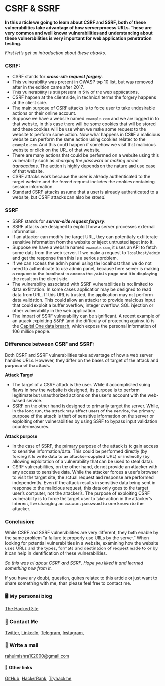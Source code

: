 # CSRF & SSRF

**In this article we going to learn about CSRF and SSRF, both of these vulnerabilities take advantage of how server process URLs. These are very common and well known vulnerabilities and understanding about these vulnerabilities is very important for web application penetration testing.** 

*First let’s get an introduction about these attacks.*

### CSRF: 
- CSRF stands for ***cross-site request forgery***.
- This vulnerability was present in OWASP top 10 list, but was removed after in the edition came after 2017.
- This vulnerability is still present in 5% of the web applications.
- CSRF happen at the client side, in technical terms the forgery happens at the client side.
- The main purpose of CSRF attacks is to force user to take undesirable actions on their online account.
- Suppose we have a website named `example.com` and we are logged in to that website, in this case there will be some cookies that will be stored and these cookies will be use when we make some request to the website to perform some action. Now what happens in CSRF a malicious website can perform the same action using cookies related to the `example.com`. And this could happen if somehow we visit that malicious website or click on the URL of that website.
- There are many actions that could be performed on a website using this vulnerability such as *changing the password* or *making online transactions*. The action is highly depends on the nature and use case of that website.
- CSRF attacks work because the user is already authenticated to the target website and the forced request includes the cookies containing session information.
- Standard CSRF attacks assume that a user is already authenticated to a website, but CSRF attacks can also be *stored.*

### SSRF
- SSRF stands for ***server-side request forgery***.
- SSRF attacks are designed to exploit how a server processes external information.
- If an attacker can modify the target URL, they can potentially exfilterate sensitive information from the website or inject untrusted input into it.
- Suppose we have a website named `example.com`, it uses an API to fetch some data from the web server. If we make a request to `localhost/admin` and get the response than this is a serious problem.
- If we can access the admin panel using the localhost than we do not need to authenticate to use admin panel, because here server is making a request to the localhost to access the `/admin` page and it is displaying the result on the client side.
- The vulnerability associated with SSRF vulnerabilities is not limited to data exfiltration. In some cases application may be designed to read data from URL. If this URL is trusted, the application may not perform data validation. This could allow an attacker to provide malicious input that could exploit a buffer overflow, integer overflow, SQL injection or other vulnerability in the web application. 
- The impact of SSRF vulnerability can be significant. A recent example of an attack exploiting SSRF (and the difficulty of protecting against it) is the [Capital One data breach](https://www.americanbanker.com/news/capital-one-to-pay-80m-in-connection-with-massive-data-breach#:~:text=The%20hack%20compromised%20personal%20data,were%2080%2C000%20bank%20account%20numbers.), which expose the personal information of 106 million people.

### Difference between CSRF and SSRF: 
Both CSRF and SSRF vulnerabilities take advantage of how a web server handles URLs. However, they differ on the bases of target of the attack and purpose of the attack.

**Attack Target**
- The target of a CSRF attack is the user. While it accomplished suing flaws in how the website is designed, its purpose is to perform legitimate but unauthorized actions on the user’s account with the web-based service.
- SSRF on the other hand is designed to primarily target the server. While, in the long run, the attack may affect users of the service, the primary purpose of the attack is theft of sensitive information on the server or exploiting other vulnerabilities by using SSRF to bypass input validation countermeasures.

**Attack purpose**
- In the case of SSRF, the primary purpose of the attack is to gain access to sensitive information/data. This could be performed directly (by forcing it to write data to an attacker-supplied URL) or indirectly (by allowing exploitation of a vulnerability that can be used to steal data).
- CSRF vulnerabilities, on the other hand, do not provide an attacker with any access to sensitive data. While the attacker forces a user’s browser to visit the target site, the actual request and response are performed independently. Even if the attack results in sensitive data being sent in response to the malicious request, this data only goes to the target user’s computer, not the attacker’s. The purpose of exploiting CSRF vulnerability is to force the target user to take action in the attacker’s interest, like changing an account password to one known to the attacker. 

### Conclusion: 
While CSRF and SSRF vulnerabilities are very different, they both enable by the same problem “a failure to properly use URLs by the server.” When looking for potential vulnerabilities in a website, examining how the website uses URLs and the types, formats and destination of request made to or by it can help in identification of these vulnerabilities.

*So this was all about CSRF and SSRF. Hope you liked it and learned something new from it.*

If you have any doubt, question, quires related to this article or just want to share something with me, than please feel free to contact me.

### 🖥 My personal blog
[The Hacked Site](https://thehackedsite.netlify.app/)

### 📱 Contact Me

[Twitter](https://twitter.com/r_mishra10),
[LinkedIn](https://www.linkedin.com/in/rahul-mishra-66210b185),
[Telegram](https://t.me/rahul_mishra10),
[Instagram](https://www.instagram.com/rahul_mishra10/?hl=en),

### 📧 Write a mail
<rahulmishra102000@gmail.com>

#### 🚀 Other links

[GitHub](https://github.com/rahulMishra05),
[HackerRank](https://www.hackerrank.com/rahulmishra10201),
[Tryhackme](https://tryhackme.com/p/rahulMishra05)
